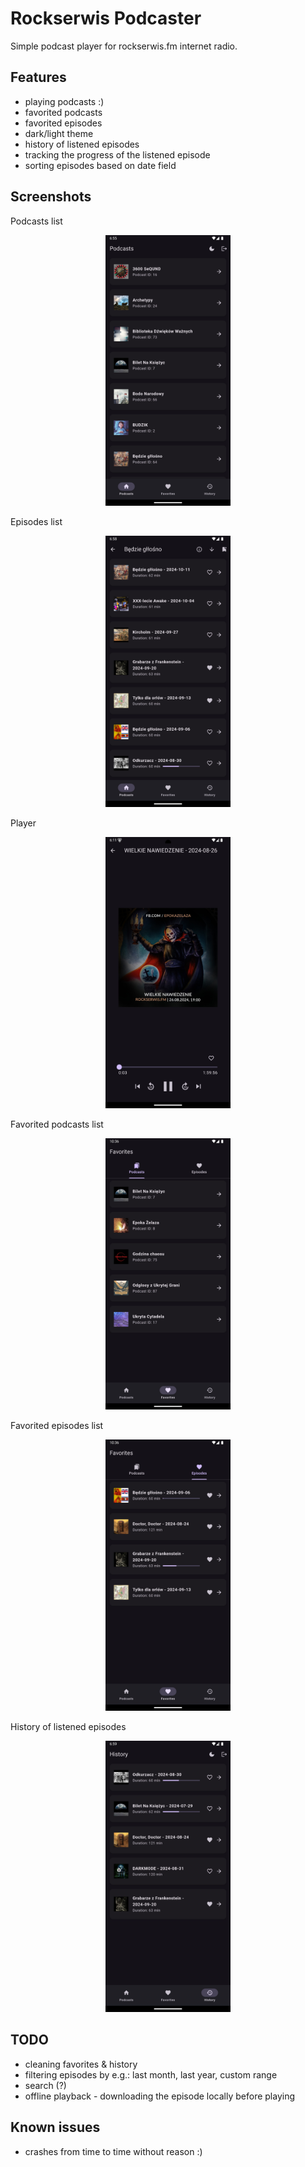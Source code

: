 # Rockserwis Podcaster

Simple podcast player for rockserwis.fm internet radio.

## Features

- playing podcasts :)
- favorited podcasts
- favorited episodes
- dark/light theme
- history of listened episodes
- tracking the progress of the listened episode
- sorting episodes based on date field

## Screenshots

Podcasts list

<p align="center">
  <img src="./docs/screenshot_podcasts.jpg" width="200" >
</p>

Episodes list

<p align="center">
  <img src="./docs/screenshot_episodes.jpg" width="200" >
</p>

Player

<p align="center">
  <img src="./docs/screenshot_player.jpg" width="200" >
</p>

Favorited podcasts list

<p align="center">
  <img src="./docs/screenshot_favorited_podcasts.jpg" width="200" >
</p>

Favorited episodes list

<p align="center">
  <img src="./docs/screenshot_favorited_episodes.jpg" width="200" >
</p>

History of listened episodes

<p align="center">
  <img src="./docs/screenshot_history.jpg" width="200" >
</p>

## TODO

- cleaning favorites & history
- filtering episodes by e.g.: last month, last year, custom range
- search (?)
- offline playback - downloading the episode locally before playing

## Known issues

- crashes from time to time without reason :)
